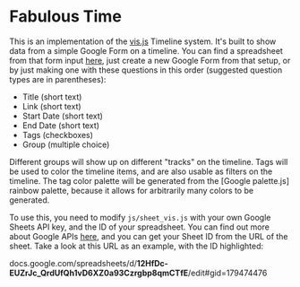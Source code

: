 Fabulous Time
=====

This is an implementation of the [vis.js](http://visjs.org/index.html) Timeline
system. It's built to show data from a simple Google Form on a timeline.
You can find a spreadsheet from that form input
[here](https://docs.google.com/spreadsheets/d/12HfDc-EUZrJc_QrdUfQh1vD6XZ0a93Czrgbp8qmCTfE/edit?usp=sharing),
just create a new Google Form from that setup, or by just making one with these
questions in this order (suggested question types are in parentheses):

* Title (short text)
* Link (short text)
* Start Date (short text)
* End Date (short text)
* Tags (checkboxes)
* Group (multiple choice)

Different groups will show up on different "tracks" on the timeline. Tags will
be used to color the timeline items, and are also usable as filters on the
timeline. The tag color palette will be generated from the [Google palette.js]
rainbow palette, because it allows for arbitrarily many colors to be generated.

To use this, you need to modify `js/sheet_vis.js` with your own Google Sheets
API key, and the ID of your spreadsheet. You can find out more about Google APIs
[here](https://console.developers.google.com), and you can get your Sheet ID
from the URL of the sheet. Take a look at this URL as an example, with the ID
highlighted:

docs.google.com/spreadsheets/d/**12HfDc-EUZrJc_QrdUfQh1vD6XZ0a93Czrgbp8qmCTfE**/edit#gid=179474476
